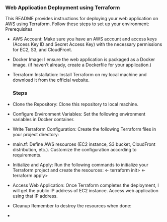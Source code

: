 ### Web Application Deployment using Terraform
This README provides instructions for deploying your web application on AWS using Terraform. Follow these steps to set up your environment:
Prerequisites

- AWS Account: Make sure you have an AWS account and access keys (Access Key ID and Secret Access Key) with the necessary permissions for EC2, S3, and CloudFront.
  
- Docker Image: I ensure the web application is packaged as a Docker image. (if haven’t already, create a Dockerfile for your application.)
  
- Terraform Installation: Install Terraform on my local machine and download it from the official website.
  ### Steps
- Clone the Repository: Clone this repository to local machine.
- Configure Environment Variables: Set the following environment variables in Docker container.
- Write Terraform Configuration: Create the following Terraform files in your project directory:
- main.tf: Define AWS resources (EC2 instance, S3 bucket, CloudFront distribution, etc.). Customize the configuration according to requirements.
- Initialize and Apply: Run the following commands to initialize your Terraform project and create the resources:
<- terraform init>
<- terraform apply>
- Access  Web Application: Once Terraform completes the deployment, I will get the public IP address of EC2 instance. Access web application using that IP address.
- Cleanup
Remember to destroy the resources when done:

- <terraform destroy>

  
